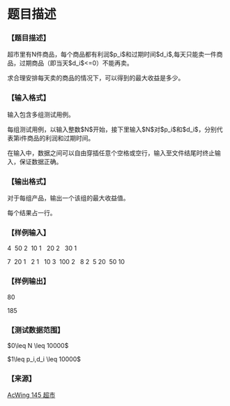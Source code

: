 # 题目描述


<h3>
【题目描述】
</h3>
<p>
超市里有N件商品，每个商品都有利润$p_i$和过期时间$d_i$,每天只能卖一件商品，过期商品（即当天$d_i$&lt;=0）不能再卖。
</p>
<p>
求合理安排每天卖的商品的情况下，可以得到的最大收益是多少。
</p>
<h3>
【输入格式】
</h3>
<p>
输入包含多组测试用例。
</p>
<p>
每组测试用例，以输入整数$N$开始，接下里输入$N$对$p_i$和$d_i$，分别代表第i件商品的利润和过期时间。
</p>
<p>
在输入中，数据之间可以自由穿插任意个空格或空行，输入至文件结尾时终止输入，保证数据正确。
</p>
<h3>
【输出格式】
</h3>
<p>
对于每组产品，输出一个该组的最大收益值。
</p>
<p>
每个结果占一行。
</p>
<h3>
【样例输入】
</h3>
<p>
4  50 2  10 1   20 2   30 1
</p>
<p>
7  20 1   2 1   10 3  100 2   8 2  5 20  50 10
</p>
<h3>
【样例输出】
</h3>
<p>
80
</p>
<p>
185
</p>
<h3>
【测试数据范围】
</h3>
<p>
$0\leq N \leq 10000$
</p>
<p>
$1\leq p_i,d_i \leq 10000$
</p>
<h3>
【来源】
</h3>
<p>
<a href="https://www.acwing.com/problem/content/147/">AcWing 145 超市</a> 
</p>
